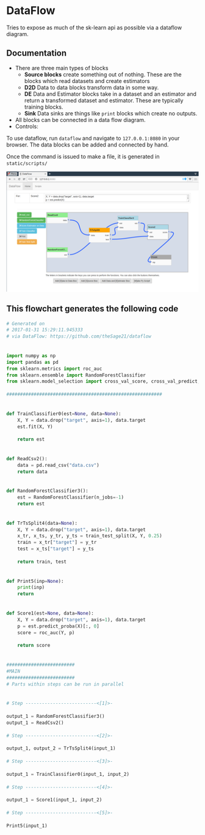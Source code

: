 DataFlow
========

Tries to expose as much of the sk-learn api as possible via a dataflow diagram.


Documentation
-------------

- There are three main types of blocks
    - **Source blocks** create something out of nothing. These are the blocks which read datasets and create estimators
    - **D2D** Data to data blocks transform data in some way.
    - **DE** Data and Estimator blocks take in a dataset and an estimator and return a transformed dataset and estimator. These are typically training blocks.
    - **Sink** Data sinks are things like `print` blocks which create no outputs.
- All blocks can be connected in a data flow diagram. 
- Controls:


To use dataflow, run `dataflow` and navigate to `127.0.0.1:8080` in your browser. The data blocks can be added and connected by hand.

Once the command is issued to make a file, it is generated in `static/scripts/`

![Main page screenshot](screenshots/main.png)

## This flowchart generates the following code

```python
# Generated on
# 2017-01-31 15:29:11.945333
# via DataFlow: https://github.com/theSage21/dataflow


import numpy as np
import pandas as pd
from sklearn.metrics import roc_auc
from sklearn.ensemble import RandomForestClassifier
from sklearn.model_selection import cross_val_score, cross_val_predict, train_test_split

#########################################################


def TrainClassifier0(est=None, data=None):
    X, Y = data.drop("target", axis=1), data.target
    est.fit(X, Y)
    
    return est
    

def ReadCsv2():
    data = pd.read_csv("data.csv")
    return data
    

def RandomForestClassifier3():
    est = RandomForestClassifier(n_jobs=-1)
    return est
    

def TrTsSplit4(data=None):
    X, Y = data.drop("target", axis=1), data.target
    x_tr, x_ts, y_tr, y_ts = train_test_split(X, Y, 0.25)
    train = x_tr["target"] = y_tr
    test = x_ts["target"] = y_ts
    
    return train, test
    

def Print5(inp=None):
    print(inp)
    return 
    

def Score1(est=None, data=None):
    X, Y = data.drop("target", axis=1), data.target
    p = est.predict_proba(X)[:, 0]
    score = roc_auc(Y, p)
    
    return score
    

#########################
#MAIN
#########################
# Parts within steps can be run in parallel


# Step --------------------------<[1]>-

output_1 = RandomForestClassifier3()
output_1 = ReadCsv2()

# Step --------------------------<[2]>-

output_1, output_2 = TrTsSplit4(input_1)

# Step --------------------------<[3]>-

output_1 = TrainClassifier0(input_1, input_2)

# Step --------------------------<[4]>-

output_1 = Score1(input_1, input_2)

# Step --------------------------<[5]>-

Print5(input_1)
```
